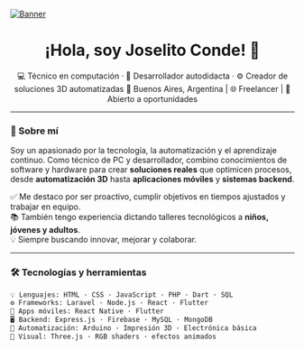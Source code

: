 [![Banner](https://github.com/Davekibh/Davekibh/blob/main/Images/Banner%20Image.png)](https://github.com/Erick-Conde)

<h1 align="center">¡Hola, soy Joselito Conde! 👋</h1>

<p align="center">
💻 Técnico en computación · 🧠 Desarrollador autodidacta · ⚙️ Creador de soluciones 3D automatizadas  
📍 Buenos Aires, Argentina | 🌐 Freelancer | 🤝 Abierto a oportunidades
</p>

---

### 🚀 Sobre mí

Soy un apasionado por la tecnología, la automatización y el aprendizaje continuo. Como técnico de PC y desarrollador, combino conocimientos de software y hardware para crear **soluciones reales** que optimicen procesos, desde **automatización 3D** hasta **aplicaciones móviles** y **sistemas backend**.

✅ Me destaco por ser proactivo, cumplir objetivos en tiempos ajustados y trabajar en equipo.  
📚 También tengo experiencia dictando talleres tecnológicos a **niños, jóvenes y adultos**.  
💡 Siempre buscando innovar, mejorar y colaborar.

---

### 🛠️ Tecnologías y herramientas

```bash
💡 Lenguajes: HTML · CSS · JavaScript · PHP · Dart · SQL
⚙️ Frameworks: Laravel · Node.js · React · Flutter
📱 Apps móviles: React Native · Flutter
🖥️ Backend: Express.js · Firebase · MySQL · MongoDB
🧠 Automatización: Arduino · Impresión 3D · Electrónica básica
🎨 Visual: Three.js · RGB shaders · efectos animados
